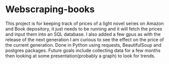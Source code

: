 # Webscraping-books
This project is for keeping track of prices of a light novel series on Amazon and Book depository, it just needs to be running and it will fetch the prices and input them into an SQL database.
I also added a few gpus as with the release of the next generation I am curious to see the effect on the price of the current generation.
Done in Python using requests, BeautifulSoup and postgres packages. 
Future goals include collecting data for a few months then looking at some presentation(probably a graph) to look for trends.
